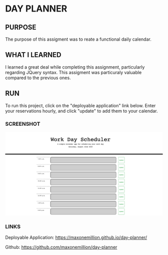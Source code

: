 # DAY PLANNER

## PURPOSE
The purpose of this assigment was to reate a functional daily calendar.

## WHAT I LEARNED
I learned a great deal while completing this assignment, particularly regarding JQuery syntax. This assigment was particuraly valuable compared to the previous ones.

## RUN
To run this project, click on the "deployable application" link below. Enter your reservations hourly, and click "update" to add them to your calendar.

### SCREENSHOT
![project screenshot](develop/images/screenshot.png)

### LINKS
Deployable Application: https://maxonemillion.github.io/day-planner/

Github: https://github.com/maxonemillion/day-planner 